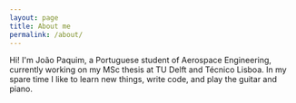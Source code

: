 ```yaml
---
layout: page
title: About me
permalink: /about/
---
```

Hi! I'm João Paquim, a Portuguese student of Aerospace Engineering, currently working on my MSc thesis at TU Delft and Técnico Lisboa. In my spare time I like to learn new things, write code, and play the guitar and piano.

